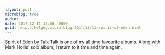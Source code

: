 ```yaml
---
layout: post
microblog: true
audio: 
date: 2017-12-11 13:56 -0000
guid: http://helgeg.micro.blog/2017/12/11/spirit-of-eden.html
---
```

Spirit of Eden by Talk Talk is one of my all time favourite albums. Along with Mark Hollis' solo album, I return to it time and time again. 
